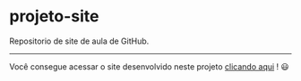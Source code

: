 # projeto-site
Repositorio de site de aula de GitHub.
***
Você consegue acessar o site desenvolvido neste projeto [clicando aqui](https://danicosta-dev.github.io/projeto-site/) ! 😃
